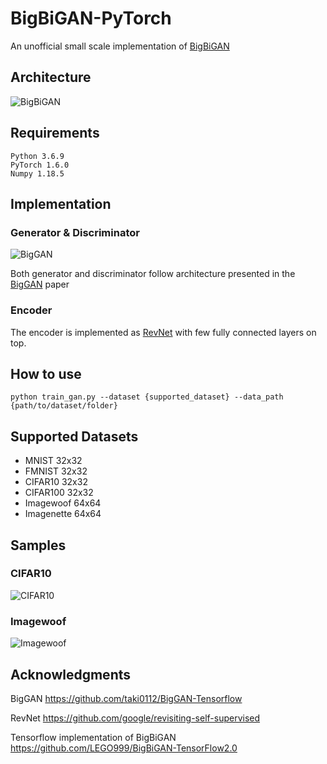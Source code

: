 # BigBiGAN-PyTorch

An unofficial small scale implementation of [BigBiGAN](https://arxiv.org/abs/1907.02544)

## Architecture
![BigBiGAN](https://github.com/RKorzeniowski/BigBiGAN-PyTorch/blob/main/imgs/bigbigan_arch.png)

## Requirements
```
Python 3.6.9
PyTorch 1.6.0
Numpy 1.18.5
```

## Implementation

### Generator & Discriminator
![BigGAN](https://github.com/RKorzeniowski/BigBiGAN-PyTorch/blob/main/imgs/biggan_arch.jpg)

Both generator and discriminator follow architecture presented in the [BigGAN](https://arxiv.org/abs/1809.11096) paper 

### Encoder

The encoder is implemented as [RevNet](https://arxiv.org/abs/1901.09005) with few fully connected layers on top.

## How to use 
`python train_gan.py --dataset {supported_dataset} --data_path {path/to/dataset/folder}`

## Supported Datasets
- MNIST 32x32
- FMNIST 32x32
- CIFAR10 32x32
- CIFAR100 32x32
- Imagewoof 64x64
- Imagenette 64x64

## Samples

### CIFAR10

![CIFAR10](https://github.com/RKorzeniowski/BigBiGAN-PyTorch/blob/main/imgs/CIFAR10_sample.png)

### Imagewoof

![Imagewoof](https://github.com/RKorzeniowski/BigBiGAN-PyTorch/blob/main/imgs/imagewoof_sample.png)

## Acknowledgments
BigGAN https://github.com/taki0112/BigGAN-Tensorflow

RevNet https://github.com/google/revisiting-self-supervised

Tensorflow implementation of BigBiGAN https://github.com/LEGO999/BigBiGAN-TensorFlow2.0
